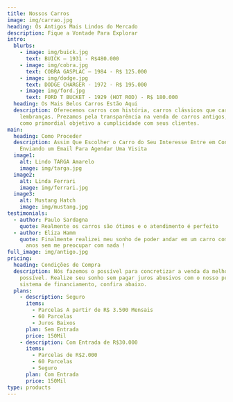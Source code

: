 ```yaml
---
title: Nossos Carros
image: img/carrao.jpg
heading: Os Antigos Mais Lindos do Mercado
description: Fique a Vontade Para Explorar
intro:
  blurbs:
    - image: img/buick.jpg
      text: BUICK – 1931 - R$480.000
    - image: img/cobra.jpg
      text: COBRA GASPLAC – 1984 - R$ 125.000
    - image: img/dodge.jpg
      text: DODGE CHARGER - 1972 - R$ 195.000
    - image: img/ford.jpg
      text: FORD T BUCKET - 1929 (HOT ROD) - R$ 180.000
  heading: Os Mais Belos Carros Estão Aqui
  description: Oferecemos carros com história, carros clássicos que carregam
    lembranças. Prezamos pela transparência na venda de carros antigos, tendo
    como primordial objetivo a cumplicidade com seus clientes.
main:
  heading: Como Proceder
  description: Assim Que Escolher o Carro do Seu Interesse Entre em Contato nos
    Enviando um Email Para Agendar Uma Visita
  image1:
    alt: Lindo TARGA Amarelo
    image: img/targa.jpg
  image2:
    alt: Linda Ferrari
    image: img/ferrari.jpg
  image3:
    alt: Mustang Hatch
    image: img/mustang.jpg
testimonials:
  - author: Paulo Sardagna
    quote: Realmente os carros são ótimos e o atendimento é perfeito
  - author: Eliza Hamm
    quote: Finalmente realizei meu sonho de poder andar em um carro com mais de 40
      anos sem me preocupar com nada !
full_image: img/antigo.jpg
pricing:
  heading: Condições de Compra
  description: Nós fazemos o possível para concretizar a venda da melhor forma
    possível. Realize seu sonho sem pagar juros abusivos com o nosso próprio
    sistema de financiamento, confira abaixo.
  plans:
    - description: Seguro
      items:
        - Parcelas A partir de R$ 3.500 Mensais
        - 60 Parcelas
        - Juros Baixos
      plan: Sem Entrada
      price: 150Mil
    - description: Com Entrada de R$30.000
      items:
        - Parcelas de R$2.000
        - 60 Parcelas
        - Seguro
      plan: Com Entrada
      price: 150Mil
type: products
---
```

